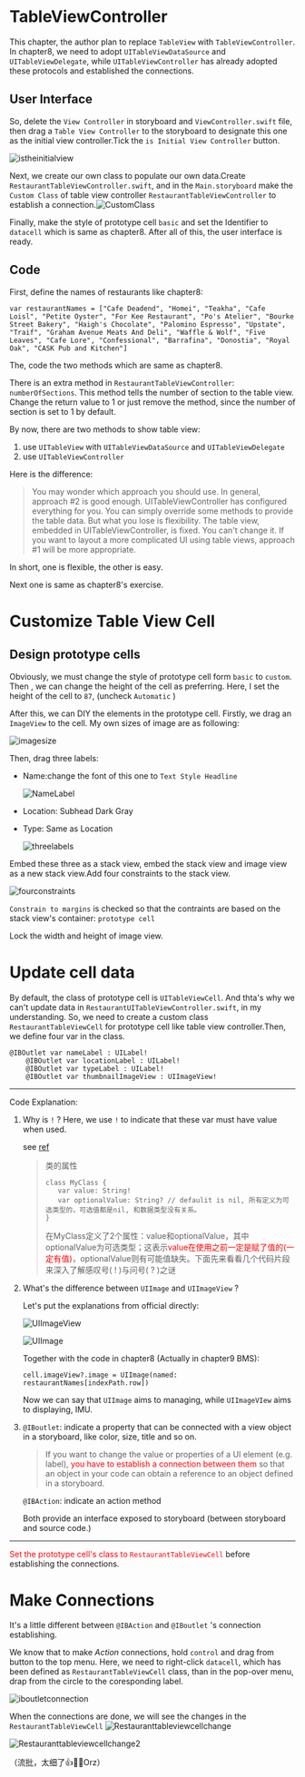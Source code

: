 # TableViewController

This chapter, the author plan to replace `TableView` with `TableViewController`. In chapter8, we need to adopt `UITableViewDataSource` and `UITableViewDelegate`, while `UITableViewController` has already adopted these protocols and established the connections.

## User Interface

So, delete the `View Controller` in storyboard and `ViewController.swift` file, then drag a `Table View Controller` to the storyboard to designate this one as the initial view controller.Tick the `is Initial View Controller` button.

![istheinitialview](graph/istheinitialview.png)

Next, we create our own class to populate our own data.Create `RestaurantTableViewController.swift`, and in the `Main.storyboard` make the `Custom Class` of table view controller `RestaurantTableViewController` to establish a connection.![CustomClass](graph/CustomClass.png)

Finally, make the style of prototype cell `basic` and set the Identifier to `datacell` which is same as chapter8. After all of this, the user interface is ready.

## Code

First, define the names of restaurants like chapter8:

```sw
var restaurantNames = ["Cafe Deadend", "Homei", "Teakha", "Cafe Loisl", "Petite Oyster", "For Kee Restaurant", "Po's Atelier", "Bourke Street Bakery", "Haigh's Chocolate", "Palomino Espresso", "Upstate", "Traif", "Graham Avenue Meats And Deli", "Waffle & Wolf", "Five Leaves", "Cafe Lore", "Confessional", "Barrafina", "Donostia", "Royal Oak", "CASK Pub and Kitchen"]
```

The, code the two methods which are same as chapter8.

There is an extra method in `RestaurantTableViewController`: `numberOfSections`. This method tells the number of section to the table view. Change the return value to 1 or just remove the method, since the number of section is set to 1 by default.

By now, there are two methods to show table view:

1. use `UITableView` with `UITableViewDataSource` and `UITableViewDelegate`
2. use `UITableViewController`

Here is the difference:

> You may wonder which approach you should use. In general, approach #2 is good enough. UITableViewController has configured everything for you. You can simply override some methods to provide the table data. But what you lose is flexibility. The table view, embedded in UITableViewController, is fixed. You can't change it. If you want to layout a more complicated UI using table views, approach #1 will be more appropriate.

In short, one is flexible, the other is easy.

Next one is same as chapter8's exercise.

# Customize Table View Cell

## Design prototype cells

Obviously, we must change the style of prototype cell form `basic` to `custom`. Then , we can change the height of the cell as preferring. Here, I set the height of the cell to `87`, (uncheck `Automatic` )

After this, we can DIY the elements in the prototype cell. Firstly, we drag an `ImageView` to the cell. My own sizes of image are as following:

![imagesize](graph/imagesize.png)

Then, drag three labels:

* Name:change the font of this one to `Text Style Headline`

  ![NameLabel](graph/NameLabel.png)

* Location: Subhead Dark Gray

* Type: Same as Location

  ![threelabels](graph/threelabels.png)

Embed these three as a stack view, embed the stack view and image view as a new stack view.Add four constraints to the stack view.

![fourconstraints](graph/fourconstraints.png)

`Constrain to margins` is checked so that the contraints are based on the stack view's container: `prototype cell`

Lock the width and height of image view.

# Update cell data

By default, the class of prototype cell is `UITableViewCell`. And thta's why we can't update data in `RestaurantUITableViewController.swift`, in my understanding. So, we need to create a custom class `RestaurantTableViewCell` for prototype cell like table view controller.Then, we define four var in the class.

```sw
@IBOutlet var nameLabel : UILabel!
    @IBOutlet var locationLabel : UILabel!
    @IBOutlet var typeLabel : UILabel!
    @IBOutlet var thumbnailImageView : UIImageView!
```

---

Code Explanation:

1. Why is `!` ? Here, we use `!` to indicate that these var must have value when used.

   see [ref](https://www.cnblogs.com/yaozuopan/p/12134404.html)

   > 类的属性
   >
   > ```sw
   > class MyClass {
   > 	var value: String!
   > 	var optionalValue: String? // defaulit is nil, 所有定义为可选类型的，可选值都是nil, 和数据类型没有关系。
   > }
   > ```
   >
   > 在MyClass定义了2个属性：value和optionalValue，其中optionalValue为可选类型；这表示<font color = "red">value在使用之前一定是赋了值的(一定有值)</font>，optionalValue则有可能值缺失。下面先来看看几个代码片段来深入了解感叹号( ! )与问号( ? )之谜

2. What's the difference between `UIImage` and `UIImageView` ?

   Let's put the explanations from official directly:

   ![UIImageView](graph/UIImageView.png)

   ![UIImage](graph/UIImage.png)

   Together with the code in chapter8 (Actually in chapter9 BMS):

   `cell.imageView?.image = UIImage(named: restaurantNames[indexPath.row])`

   Now we can say that `UIImage` aims to managing, while `UIImageVIew` aims to displaying, IMU.

3. `@IBoutlet`: indicate a property that can be connected with a view object in a storyboard, like color, size, title and so on.

   > If you want to change the value or properties of a UI element (e.g. label), <font color = "red">you have to establish a connection between them</font> so that an object in your code can obtain a reference to an object defined in a storyboard.
   >

   `@IBAction`: indicate an action method

   Both provide an interface exposed to storyboard (between storyboard and source code.)

---

<font color = "red">Set the prototype cell's class to `RestaurantTableViewCell`</font> before establishing the connections.

# Make Connections

It's a little different between `@IBAction` and `@IBoutlet` 's connection establishing.

We know that to make *Action* connections, hold `control` and drag from button to the top menu. Here, we need to right-click `datacell`, which has been defined as `RestaurantTableViewCell` class, than in the pop-over menu, drap from the circle to the coresponding label.

![iboutletconnection](graph/iboutletconnection.png)

When the connections are done, we will see the changes in the `RestaurantTableViewCell` ![Restauranttableviewcellchange](graph/Restauranttableviewcellchange.png)

![Restauranttableviewcellchange2](graph/Restauranttableviewcellchange2.png)

（流批，太细了👍，Orz）



